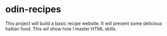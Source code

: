 # odin-recipes
This project will build a basic recipe website. 
It will present some delicious haitian food.
This wil show how I master HTML skills. 